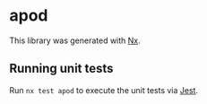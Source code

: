 # apod

This library was generated with [Nx](https://nx.dev).

## Running unit tests

Run `nx test apod` to execute the unit tests via [Jest](https://jestjs.io).
